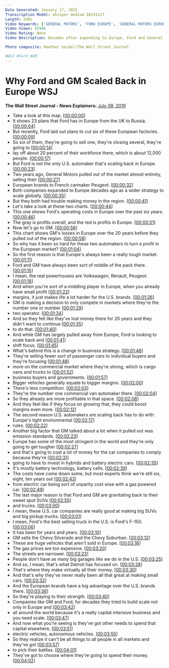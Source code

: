 ```yaml
---
Date Generated: January 17, 2025
Transcription Model: whisper medium 20231117
Length: 249s
Video Keywords: ['GENERAL MOTORS', 'FORD EUROPE', 'GENERAL MOTORS EUROPE', 'CHEVROLET SUBURBAN', 'CHEVROLET SILVERADO', 'EUROPEAN EMISSIONS', 'Vehicle Sales', 'ford', 'GM', 'chrysler', 'ford and gm europe', 'american cars', 'us cars in europe', 'chevy', 'chevrolet', 'chevy suburban', 'ford f150', 'ford europe', 'chevy silverado', 'american cars in europe', 'international trade', 'wsj', 'the wall street journal', 'wsj explainer', 'wsj explains', 'general motors', '2019 chevrolet silverado', '2019 chevy silverado', 'ford f-150', 'ford international', 'gm']
Video Views: 55946
Video Rating: None
Video Description: Decades after expanding to Europe, Ford and General Motors have both scaled back in the region, in part to gravitate back to their sweet spot: trucks and SUVs. WSJ explains why the two U.S. auto giants struggled to turn a profit in the European market. 

Photo composite: Heather Seidel/The Wall Street Journal

#WSJ #Ford #GM
---
```


# Why Ford and GM Scaled Back in Europe  WSJ
**The Wall Street Journal - News Explainers:** [July 08, 2019](https://www.youtube.com/watch?v=TN92O1zLhbo)
*  Take a look at this map. [[00:00:00](https://www.youtube.com/watch?v=TN92O1zLhbo&t=0.0s)]
*  It shows 23 plans that Ford has in Europe from the UK to Russia. [[00:00:04](https://www.youtube.com/watch?v=TN92O1zLhbo&t=4.36s)]
*  But recently, Ford laid out plans to cut six of these European factories. [[00:00:09](https://www.youtube.com/watch?v=TN92O1zLhbo&t=9.44s)]
*  So six of them, they're going to sell one, they're closing several, they're going to [[00:00:14](https://www.youtube.com/watch?v=TN92O1zLhbo&t=14.08s)]
*  lay off about 20 percent of their workforce there, which is about 12,000 people. [[00:00:17](https://www.youtube.com/watch?v=TN92O1zLhbo&t=17.080000000000002s)]
*  But Ford is not the only U.S. automaker that's scaling back in Europe. [[00:00:23](https://www.youtube.com/watch?v=TN92O1zLhbo&t=23.2s)]
*  Two years ago, General Motors pulled out of the market almost entirely, selling their [[00:00:27](https://www.youtube.com/watch?v=TN92O1zLhbo&t=27.44s)]
*  European brands to French carmaker Peugeot. [[00:00:32](https://www.youtube.com/watch?v=TN92O1zLhbo&t=32.22s)]
*  Both companies expanded to Europe decades ago as a wider strategy to scale globally. [[00:00:35](https://www.youtube.com/watch?v=TN92O1zLhbo&t=35.68s)]
*  But they both had trouble making money in the region. [[00:00:41](https://www.youtube.com/watch?v=TN92O1zLhbo&t=41.120000000000005s)]
*  Let's take a look at these two charts. [[00:00:44](https://www.youtube.com/watch?v=TN92O1zLhbo&t=44.72s)]
*  This one shows Ford's operating costs in Europe over the past six years. [[00:00:46](https://www.youtube.com/watch?v=TN92O1zLhbo&t=46.92s)]
*  The gray is profits overall, and the red is profits in Europe. [[00:00:51](https://www.youtube.com/watch?v=TN92O1zLhbo&t=51.040000000000006s)]
*  Now let's go to GM. [[00:00:56](https://www.youtube.com/watch?v=TN92O1zLhbo&t=56.28s)]
*  This chart shows GM's losses in Europe over the 20 years before they pulled out of the region. [[00:00:58](https://www.youtube.com/watch?v=TN92O1zLhbo&t=58.24s)]
*  So why has it been so hard for these two automakers to turn a profit in the European market? [[00:01:04](https://www.youtube.com/watch?v=TN92O1zLhbo&t=64.0s)]
*  So the first reason is that Europe's always been a really tough market. [[00:01:11](https://www.youtube.com/watch?v=TN92O1zLhbo&t=71.48s)]
*  Ford and GM have always been sort of middle of the pack there. [[00:01:15](https://www.youtube.com/watch?v=TN92O1zLhbo&t=75.56s)]
*  I mean, the real powerhouses are Volkswagen, Renault, Peugeot. [[00:01:18](https://www.youtube.com/watch?v=TN92O1zLhbo&t=78.32s)]
*  And when you're sort of a middling player in Europe, when you already have small profit [[00:01:22](https://www.youtube.com/watch?v=TN92O1zLhbo&t=82.5s)]
*  margins, it just makes life a lot harder for the U.S. brands. [[00:01:26](https://www.youtube.com/watch?v=TN92O1zLhbo&t=86.54s)]
*  GM is making a decision to only compete in markets where they're the number one or number [[00:01:29](https://www.youtube.com/watch?v=TN92O1zLhbo&t=89.9s)]
*  two operator. [[00:01:34](https://www.youtube.com/watch?v=TN92O1zLhbo&t=94.42s)]
*  And so they felt like they've lost money there for 20 years and they didn't want to continue [[00:01:35](https://www.youtube.com/watch?v=TN92O1zLhbo&t=95.9s)]
*  to do that. [[00:01:40](https://www.youtube.com/watch?v=TN92O1zLhbo&t=100.18s)]
*  And while GM has largely pulled away from Europe, Ford is looking to scale back and [[00:01:41](https://www.youtube.com/watch?v=TN92O1zLhbo&t=101.18s)]
*  shift focus. [[00:01:45](https://www.youtube.com/watch?v=TN92O1zLhbo&t=105.02s)]
*  What's behind this is a change in business strategy. [[00:01:46](https://www.youtube.com/watch?v=TN92O1zLhbo&t=106.62s)]
*  They're selling fewer sort of passenger cars to individual buyers and they're focusing [[00:01:48](https://www.youtube.com/watch?v=TN92O1zLhbo&t=108.86s)]
*  more on the commercial market where they're strong, which is cargo vans and trucks to [[00:01:52](https://www.youtube.com/watch?v=TN92O1zLhbo&t=112.76s)]
*  business buyers and governments. [[00:01:57](https://www.youtube.com/watch?v=TN92O1zLhbo&t=117.62s)]
*  Bigger vehicles generally equate to bigger margins. [[00:02:00](https://www.youtube.com/watch?v=TN92O1zLhbo&t=120.22s)]
*  There's less competition. [[00:02:03](https://www.youtube.com/watch?v=TN92O1zLhbo&t=123.5s)]
*  They're the number one commercial van automaker there. [[00:02:04](https://www.youtube.com/watch?v=TN92O1zLhbo&t=124.5s)]
*  So they already are more profitable in that space. [[00:02:08](https://www.youtube.com/watch?v=TN92O1zLhbo&t=128.6s)]
*  And they feel like if they focus on growing that, they could boost margins even more. [[00:02:12](https://www.youtube.com/watch?v=TN92O1zLhbo&t=132.12s)]
*  The second reason U.S. automakers are scaling back has to do with Europe's tight environmental [[00:02:17](https://www.youtube.com/watch?v=TN92O1zLhbo&t=137.48s)]
*  rules. [[00:02:22](https://www.youtube.com/watch?v=TN92O1zLhbo&t=142.04s)]
*  Another big factor that GM talked about a lot when it pulled out was emission standards. [[00:02:23](https://www.youtube.com/watch?v=TN92O1zLhbo&t=143.04s)]
*  Europe has some of the most stringent in the world and they're only going to get tougher [[00:02:27](https://www.youtube.com/watch?v=TN92O1zLhbo&t=147.16s)]
*  and that's going to cost a lot of money for the car companies to comply because they're [[00:02:31](https://www.youtube.com/watch?v=TN92O1zLhbo&t=151.33999999999997s)]
*  going to have to invest in hybrids and battery electric cars. [[00:02:35](https://www.youtube.com/watch?v=TN92O1zLhbo&t=155.23999999999998s)]
*  It's mostly battery technology, battery cells. [[00:02:39](https://www.youtube.com/watch?v=TN92O1zLhbo&t=159.88s)]
*  The costs have come down some, but most experts think we're still six, eight, ten years out [[00:02:43](https://www.youtube.com/watch?v=TN92O1zLhbo&t=163.04s)]
*  from electric car being sort of unparity cost wise with a gas powered car. [[00:02:49](https://www.youtube.com/watch?v=TN92O1zLhbo&t=169.22s)]
*  The last major reason is that Ford and GM are gravitating back to their sweet spot SUVs [[00:02:55](https://www.youtube.com/watch?v=TN92O1zLhbo&t=175.44s)]
*  and trucks. [[00:03:00](https://www.youtube.com/watch?v=TN92O1zLhbo&t=180.72s)]
*  I mean, these U.S. car companies are really good at making big SUVs and big pickup trucks. [[00:03:01](https://www.youtube.com/watch?v=TN92O1zLhbo&t=181.72s)]
*  I mean, Ford's the best selling truck in the U.S. is Ford's F-150. [[00:03:06](https://www.youtube.com/watch?v=TN92O1zLhbo&t=186.6s)]
*  It has been for years and years. [[00:03:10](https://www.youtube.com/watch?v=TN92O1zLhbo&t=190.68s)]
*  GM sells the Chevy Silverado and the Chevy Suburban. [[00:03:12](https://www.youtube.com/watch?v=TN92O1zLhbo&t=192.8s)]
*  These are huge vehicles that aren't sold in Europe. [[00:03:16](https://www.youtube.com/watch?v=TN92O1zLhbo&t=196.72s)]
*  The gas prices are too expensive. [[00:03:20](https://www.youtube.com/watch?v=TN92O1zLhbo&t=200.28s)]
*  The streets are narrower. [[00:03:23](https://www.youtube.com/watch?v=TN92O1zLhbo&t=203.12s)]
*  People don't have as many big garages like we do in the U.S. [[00:03:25](https://www.youtube.com/watch?v=TN92O1zLhbo&t=205.22s)]
*  And so, I mean, that's what Detroit has focused on. [[00:03:28](https://www.youtube.com/watch?v=TN92O1zLhbo&t=208.20000000000002s)]
*  That's where they make virtually all their money. [[00:03:30](https://www.youtube.com/watch?v=TN92O1zLhbo&t=210.68s)]
*  And that's why they've never really been all that great at making small cars. [[00:03:32](https://www.youtube.com/watch?v=TN92O1zLhbo&t=212.96s)]
*  And the European brands have a big advantage over the U.S. brands there. [[00:03:36](https://www.youtube.com/watch?v=TN92O1zLhbo&t=216.68s)]
*  So they're playing to their strength. [[00:03:40](https://www.youtube.com/watch?v=TN92O1zLhbo&t=220.56s)]
*  Companies like GM and Ford, for decades they tried to build scale not only in Europe and [[00:03:42](https://www.youtube.com/watch?v=TN92O1zLhbo&t=222.4s)]
*  all around the world because it's a really capital intensive business and you need scale. [[00:03:47](https://www.youtube.com/watch?v=TN92O1zLhbo&t=227.28s)]
*  And now what you're seeing is they've got other needs to spend that capital elsewhere, [[00:03:51](https://www.youtube.com/watch?v=TN92O1zLhbo&t=231.72s)]
*  electric vehicles, autonomous vehicles. [[00:03:55](https://www.youtube.com/watch?v=TN92O1zLhbo&t=235.64000000000001s)]
*  So they realize it can't be all things to all people in all markets and they've got [[00:03:57](https://www.youtube.com/watch?v=TN92O1zLhbo&t=237.4s)]
*  to pick their battles. [[00:04:01](https://www.youtube.com/watch?v=TN92O1zLhbo&t=241.12s)]
*  They've got to choose where they're going to spend their money. [[00:04:02](https://www.youtube.com/watch?v=TN92O1zLhbo&t=242.12s)]
